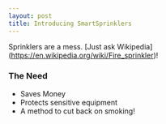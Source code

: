 ```yaml
---
layout: post
title: Introducing SmartSprinklers
---
```


Sprinklers are a mess. [Just ask Wikipedia] (https://en.wikipedia.org/wiki/Fire_sprinkler)!

### The Need

* Saves Money 
* Protects sensitive equipment
* A method to cut back on smoking!


